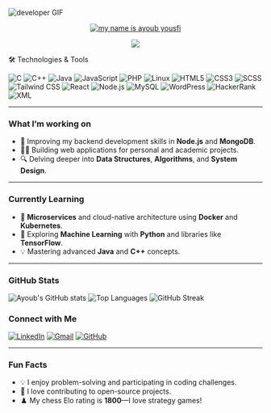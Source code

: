  ![developer GIF](https://wallpaperaccess.com/full/1112747.jpg?size=40)
<p align="center">
  <a href="https://github.com/elhadjx">
    <img src="https://readme-typing-svg.demolab.com?font=Fira+Code&size=30&duration=100&pause=800&color=F70000&center=true&width=435&lines=ayoub+yousfi" alt="my name is ayoub yousfi" /></a>
</p>

<p align="center">
  <a href="#">
    <img src="https://readme-typing-svg.demolab.com?font=Fira+Code&size=20&duration=1000&pause=1000&color=F70000&center=true&width=435&lines=Full-Stack Developer;Software Engineer;chess+player;Node.js+%7C+Express.js;Everything.js" /></a>
</p>
🛠 Technologies & Tools

![C](https://img.shields.io/badge/-C-00599C?style=flat-square&logo=c&logoColor=white)
![C++](https://img.shields.io/badge/-C++-00599C?style=flat-square&logo=cplusplus&logoColor=white)
![Java](https://img.shields.io/badge/-Java-007396?style=flat-square&logo=java&logoColor=white)
![JavaScript](https://img.shields.io/badge/-JavaScript-F7DF1E?style=flat-square&logo=javascript&logoColor=black)
![PHP](https://img.shields.io/badge/-PHP-777BB4?style=flat-square&logo=php&logoColor=white)
![Linux](https://img.shields.io/badge/-Linux-FCC624?style=flat-square&logo=linux&logoColor=black)
![HTML5](https://img.shields.io/badge/-HTML5-E34F26?style=flat-square&logo=html5&logoColor=white)
![CSS3](https://img.shields.io/badge/-CSS3-1572B6?style=flat-square&logo=css3&logoColor=white)
![SCSS](https://img.shields.io/badge/-SCSS-CC6699?style=flat-square&logo=sass&logoColor=white)
![Tailwind CSS](https://img.shields.io/badge/-Tailwind%20CSS-38B2AC?style=flat-square&logo=tailwind-css&logoColor=white)
![React](https://img.shields.io/badge/-React-61DAFB?style=flat-square&logo=react&logoColor=black)
![Node.js](https://img.shields.io/badge/-Node.js-339933?style=flat-square&logo=nodedotjs&logoColor=white)
![MySQL](https://img.shields.io/badge/-MySQL-4479A1?style=flat-square&logo=mysql&logoColor=white)
![WordPress](https://img.shields.io/badge/-WordPress-21759B?style=flat-square&logo=wordpress&logoColor=white)
![HackerRank](https://img.shields.io/badge/-HackerRank-2EC866?style=flat-square&logo=hackerrank&logoColor=white)
![XML](https://img.shields.io/badge/-XML-FF6600?style=flat-square&logo=xml&logoColor=white)


---

###  What I’m working on

- 🌱 Improving my backend development skills in **Node.js** and **MongoDB**.
- 👨‍💻 Building web applications for personal and academic projects.
- 🔍 Delving deeper into **Data Structures**, **Algorithms**, and **System Design**.

---

###  Currently Learning

- 🔧 **Microservices** and cloud-native architecture using **Docker** and **Kubernetes**.
- 🧠 Exploring **Machine Learning** with **Python** and libraries like **TensorFlow**.
- 💡 Mastering advanced **Java** and **C++** concepts.

---

### GitHub Stats

![Ayoub's GitHub stats](https://github-readme-stats.vercel.app/api?username=AY0UBYOUSFI&show_icons=true&theme=github_dark&hide=stars,issues&custom_title=GitHub%20Stats&hide_border=true&include_all_commits=true&count_private=true)
![Top Languages](https://github-readme-stats.vercel.app/api/top-langs/?username=AY0UBYOUSFI&layout=compact&theme=github_dark&hide_border=true&langs_count=6&card_width=450)
![GitHub Streak](https://streak-stats.demolab.com/?user=AY0UBYOUSFI&theme=github-dark-blue&hide_border=true)



###  Connect with Me

[![LinkedIn](https://img.shields.io/badge/LinkedIn-0077B5?style=flat-square&logo=linkedin&logoColor=white)]([https://www.linkedin.com/in/yourprofile](https://www.linkedin.com/in/yousfi-ayoub-a88a80300/))
[![Gmail](https://img.shields.io/badge/-Gmail-D14836?style=flat-square&logo=gmail&logoColor=white)](mailto:ayoubyousfi350@gmail.com)
[![GitHub](https://img.shields.io/badge/-GitHub-181717?style=flat-square&logo=github)](https://github.com/AYOUBYOUSFI)

---


###  Fun Facts

- 💡 I enjoy problem-solving and participating in coding challenges.
- 🎨 I love contributing to open-source projects.
- ♟️ My chess Elo rating is **1800**—I love strategy games!
